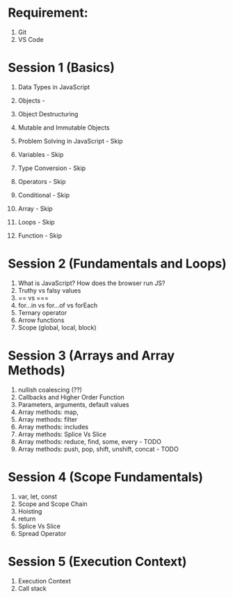 # Requirement:
1. Git
2. VS Code

# Session 1 (Basics)

1. Data Types in JavaScript
2. Objects - 
3. Object Destructuring
4. Mutable and Immutable Objects

5. Problem Solving in JavaScript - Skip
6. Variables - Skip
7. Type Conversion - Skip
8. Operators - Skip
9. Conditional - Skip
10. Array - Skip
11. Loops - Skip
12. Function - Skip


# Session 2 (Fundamentals and Loops)

1. What is JavaScript? How does the browser run JS?
2. Truthy vs falsy values
3. == vs ===
4. for...in vs for...of vs forEach
5. Ternary operator
7. Arrow functions
8. Scope (global, local, block)


# Session 3 (Arrays and Array Methods)

1. nullish coalescing (??)
2. Callbacks and Higher Order Function
3. Parameters, arguments, default values
4. Array methods: map, 
5. Array methods: filter
6. Array methods: includes
7. Array methods: Splice Vs Slice
8. Array methods: reduce, find, some, every - TODO
9. Array methods: push, pop, shift, unshift, concat - TODO 


# Session 4 (Scope Fundamentals)
1. var, let, const
2. Scope and Scope Chain
3. Hoisting 
4. return
4. Splice Vs Slice
5. Spread Operator

# Session 5 (Execution Context)
1. Execution Context
2. Call stack

